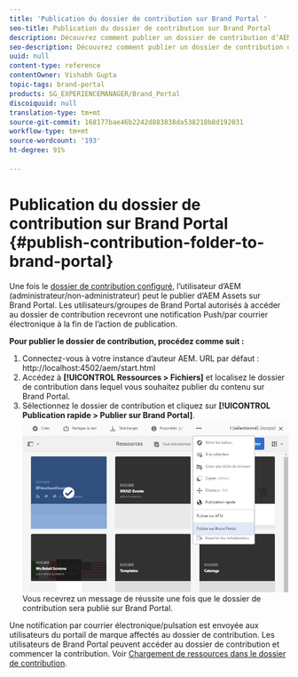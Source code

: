```yaml
---
title: 'Publication du dossier de contribution sur Brand Portal '
seo-title: Publication du dossier de contribution sur Brand Portal
description: Découvrez comment publier un dossier de contribution d’AEM Assets sur Brand Portal dans Brand Portal 6.4.5.
seo-description: Découvrez comment publier un dossier de contribution d’AEM Assets sur Brand Portal dans Brand Portal 6.4.5.
uuid: null
content-type: reference
contentOwner: Vishabh Gupta
topic-tags: brand-portal
products: SG_EXPERIENCEMANAGER/Brand_Portal
discoiquuid: null
translation-type: tm+mt
source-git-commit: 168177bae46b2242d883838da538218b8d192031
workflow-type: tm+mt
source-wordcount: '193'
ht-degree: 91%

---
```



# Publication du dossier de contribution sur Brand Portal {#publish-contribution-folder-to-brand-portal}

Une fois le [dossier de contribution configuré](brand-portal-configure-contribution-folder-properties.md), l’utilisateur d’AEM (administrateur/non-administrateur) peut le publier d’AEM Assets sur Brand Portal. Les utilisateurs/groupes de Brand Portal autorisés à accéder au dossier de contribution recevront une notification Push/par courrier électronique à la fin de l’action de publication.

**Pour publier le dossier de contribution, procédez comme suit :**

1. Connectez-vous à votre instance d’auteur AEM.
URL par défaut : http://localhost:4502/aem/start.html
1. Accédez à **[!UICONTROL Ressources > Fichiers]** et localisez le dossier de contribution dans lequel vous souhaitez publier du contenu sur Brand Portal.
1. Sélectionnez le dossier de contribution et cliquez sur **[!UICONTROL Publication rapide > Publier sur Brand Portal]**.
   ![](assets/publish-contribution-folder-to-bp.png)
Vous recevrez un message de réussite une fois que le dossier de contribution sera publié sur Brand Portal.

Une notification par courrier électronique/pulsation est envoyée aux utilisateurs du portail de marque affectés au dossier de contribution. Les utilisateurs de Brand Portal peuvent accéder au dossier de contribution et commencer la contribution. Voir [Chargement de ressources dans le dossier de contribution](brand-portal-upload-assets-to-contribution-folder.md).